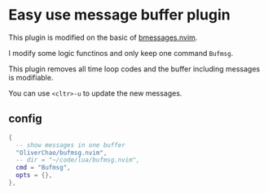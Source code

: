 # Easy use message buffer plugin
This plugin is modified on the basic of [bmessages.nvim](https://github.com/ariel-frischer/bmessages.nvim).

I modify some logic functinos and only keep one command `Bufmsg`.

This plugin removes all time loop codes and the buffer including messages is modifiable.

You can use `<cltr>-u` to update the new messages.

## config
```lua
{
  -- show messages in one buffer
  "OliverChao/bufmsg.nvim",
  -- dir = "~/code/lua/bufmsg.nvim",
  cmd = "Bufmsg",
  opts = {},
},
```
